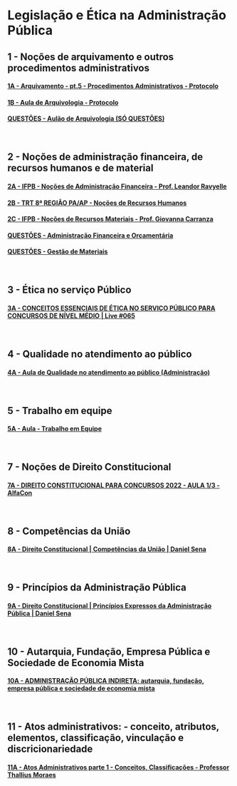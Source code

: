 # Legislação e Ética na Administração Pública

## 1 - Noções de arquivamento e outros procedimentos administrativos

#### [1A - Arquivamento - pt.5 - Procedimentos Administrativos - Protocolo](https://www.youtube.com/watch?v=yEHaSXoJLXM)

#### [1B - Aula de Arquivologia - Protocolo](https://www.youtube.com/watch?v=WejedEFf1g0)

#### [QUESTÕES - Aulão de Arquivologia (SÓ QUESTÕES)](https://www.youtube.com/watch?v=Swca5WeD4EA)


&nbsp;


## 2 - Noções de administração financeira, de recursos humanos e de material

#### [2A - IFPB - Noções de Administração Financeira - Prof. Leandor Ravyelle](https://www.youtube.com/watch?v=pGqLa4rptqU)

#### [2B - TRT 8ª REGIÃO PA/AP - Noções de Recursos Humanos](https://www.youtube.com/watch?v=cZx5gH9WsiU&t=16s)

#### [2C - IFPB - Noções de Recursos Materiais - Prof. Giovanna Carranza](https://www.youtube.com/watch?v=odJKKNlWsck)

#### [QUESTÕES - Administração Financeira e Orçamentária](https://www.youtube.com/watch?v=bwlVT4NP2t8)

#### [QUESTÕES - Gestão de Materiais](https://www.youtube.com/watch?v=EeDXQkOdsrM)


&nbsp;


## 3 - Ética no serviço Público

#### [3A - CONCEITOS ESSENCIAIS DE ÉTICA NO SERVIÇO PÚBLICO PARA CONCURSOS DE NÍVEL MÉDIO | Live #065](https://www.youtube.com/watch?v=W75St-Z8RF8)


&nbsp;


## 4 - Qualidade no atendimento ao público

#### [4A - Aula de Qualidade no atendimento ao público (Administração)](https://www.youtube.com/watch?v=LMCRKa_MssU)


&nbsp;


## 5 - Trabalho em equipe

#### [5A - Aula - Trabalho em Equipe](https://www.youtube.com/watch?v=rqSXz1loHns)


&nbsp;


## 7 - Noções de Direito Constitucional

#### [7A - DIREITO CONSTITUCIONAL PARA CONCURSOS 2022 - AULA 1/3 - AlfaCon](https://www.youtube.com/watch?v=V1CVmRqdPBw)


&nbsp;


## 8 - Competências da União

#### [8A - Direito Constitucional | Competências da União | Daniel Sena](https://www.youtube.com/watch?v=Vx9RA1QrVqM)


&nbsp;


## 9 - Princípios da Administração Pública

#### [9A - Direito Constitucional | Princípios Expressos da Administração Pública | Daniel Sena](https://www.youtube.com/watch?v=AH-sGONsS5E)


&nbsp;


## 10 - Autarquia, Fundação, Empresa Pública e Sociedade de Economia Mista

#### [10A - ADMINISTRAÇÃO PÚBLICA INDIRETA: autarquia, fundação, empresa pública e sociedade de economia mista](https://www.youtube.com/watch?v=afpl5s3R6RY)


&nbsp;


## 11 - Atos administrativos:  - conceito, atributos, elementos, classificação, vinculação e discricionariedade

#### [11A - Atos Administrativos parte 1 - Conceitos, Classificações - Professor Thallius Moraes](https://www.youtube.com/watch?v=3eT4dV2Hn2s)
